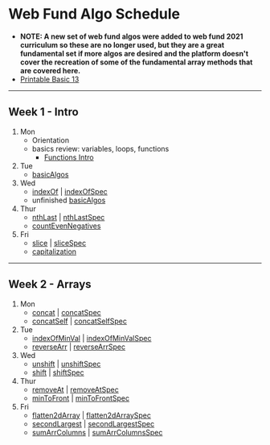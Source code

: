 # Web Fund Algo Schedule

- **NOTE: A new set of web fund algos were added to web fund 2021 curriculum so these are no longer used, but they are a great fundamental set if more algos are desired and the platform doesn't cover the recreation of some of the fundamental array methods that are covered here.**
- [Printable Basic 13](https://docs.google.com/document/d/1Vw-8ZzZy_kfkcK-6MUkXJNfNQ7qX9_nkxnIBNoVNdbM/edit#heading=h.wr6t3eu5n64f)

---

## Week 1 - Intro

1. Mon
   - Orientation
   - basics review: variables, loops, functions
     - [Functions Intro](../functions-intro.md)
2. Tue
   - [basicAlgos](../intro/basicAlgos.js)
3. Wed
   - [indexOf](../recreated_methods/Array/indexOf.js) | [indexOfSpec](../spec/recreated_methods/Array/indexOfSpec.js)
   - unfinished [basicAlgos](../intro/basicAlgos.js)
4. Thur
   - [nthLast](../arrays/nthLast.js) | [nthLastSpec](../spec/arrays/nthLastSpec.js)
   - [countEvenNegatives](../arrays/countEvenNegatives.js)
5. Fri
   - [slice](../recreated_methods/Array/slice.js) | [sliceSpec](../spec/recreated_methods/Array/sliceSpec.js)
   - [capitalization](../strings/capitalization.js)

---

## Week 2 - Arrays

1. Mon
   - [concat](../recreated_methods/Array/concat.js) | [concatSpec](../spec/recreated_methods/Array/concatSpec.js)
   - [concatSelf](../arrays/concatSelf.js) | [concatSelfSpec](../spec/arrays/concatSelfSpec.js)
2. Tue
   - [indexOfMinVal](../arrays/indexOfMinVal.js) | [indexOfMinValSpec](../spec/arrays/indexOfMinValSpec.js)
   - [reverseArr](../arrays/reverseArr.js) | [reverseArrSpec](../spec/arrays/reverseArrSpec.js)
3. Wed
   - [unshift](../recreated_methods/Array/unshift.js) | [unshiftSpec](../spec/recreated_methods/Array/unshiftSpec.js)
   - [shift](../recreated_methods/Array/shift.js) | [shiftSpec](../spec/recreated_methods/Array/shiftSpec.js)
4. Thur
   - [removeAt](../arrays/removeAt.js) | [removeAtSpec](../spec/arrays/removeAtSpec.js)
   - [minToFront](../arrays/minToFront.js) | [minToFrontSpec](../spec/arrays/minToFrontSpec.js)
5. Fri
   - [flatten2dArray](../arrays/flatten2dArray.js) | [flatten2dArraySpec](../spec/arrays/flatten2dArraySpec.js)
   - [secondLargest](../arrays/secondLargest.js) | [secondLargestSpec](../spec/arrays/secondLargestSpec.js)
   - [sumArrColumns](../arrays/sumArrColumns.js) | [sumArrColumnsSpec](../spec/arrays/sumArrColumnsSpec.js)
